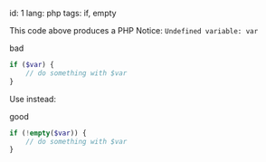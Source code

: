id: 1
lang: php
tags: if, empty

This code above produces a PHP Notice: `Undefined variable: var`

bad
```php
if ($var) {
    // do something with $var
}
```

Use instead:

good
```php
if (!empty($var)) {
    // do something with $var
}
```
